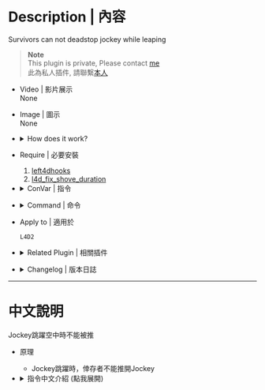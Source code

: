 # Description | 內容
Survivors can not deadstop jockey while leaping

> __Note__ <br/>
This plugin is private, Please contact [me](https://github.com/fbef0102/Game-Private_Plugin#私人插件列表-private-plugins-list)<br/>
此為私人插件, 請聯繫[本人](https://github.com/fbef0102/Game-Private_Plugin#私人插件列表-private-plugins-list)

* Video | 影片展示
<br/>None

* Image | 圖示
<br/>None

* <details><summary>How does it work?</summary>

	* Survivors can not shove jockey while jockey is leaping on air
</details>

* Require | 必要安裝
	1. [left4dhooks](https://forums.alliedmods.net/showthread.php?t=321696)
	2. [l4d_fix_shove_duration](https://github.com/Target5150/MoYu_Server_Stupid_Plugins/tree/master/The%20Last%20Stand/l4d_fix_shove_duration)

* <details><summary>ConVar | 指令</summary>

	* cfg/sourcemod/l4d2_no_jockey_deadstop.cfg
		```php
		// Survivor can not shove jockeys while leaping [0: can shove, 1: unable to shove]
		l4d2_no_jockey_deadstop_leaping "1"

		// Survivor can not shove jockeys while not leaping [0: can shove, 1: unable to shove]
		l4d2_no_jockey_deadstop_not_leaping "0"

		// Survivor can not shove jockeys while ridding survivor victim [0: can shove, 1: unable to shove]
		l4d2_no_jockey_deadstop_victim "0"
		```
</details>

* <details><summary>Command | 命令</summary>

	None
</details>

* Apply to | 適用於
	```
	L4D2
	```

* <details><summary>Related Plugin | 相關插件</summary>

	1. [l4d2_Sinister_Jockey](/L4D_插件/Jockey_Jockey/l4d2_Sinister_Jockey): Allows for unique Jockey abilities to empower the small tyrant.
		> 增強Jockey，賦予多種超能力成為小小的暴君
	2. [l4d2_jockey_hitbox_fix](https://github.com/Target5150/MoYu_Server_Stupid_Plugins/tree/master/The%20Last%20Stand/l4d2_fix_jockey_hitbox): Fix jockey hitbox issues when riding on survivors.
		> 修復Jockey騎在倖存者身上的Hitbox判定
</details>

* <details><summary>Changelog | 版本日誌</summary>

	* v1.1 (2024-2-21)
		* Optimize code and improve performance
		* To fix jockey unable to ride survivor when block shove, please install l4d_fix_shove_duration

	* v1.0 (2024-1-2)
		* Initial Release
</details>

- - - -
# 中文說明
Jockey跳躍空中時不能被推

* 原理
	* Jockey跳躍時，倖存者不能推開Jockey

* <details><summary>指令中文介紹 (點我展開)</summary>

	* cfg/sourcemod/l4d2_no_jockey_deadstop.cfg
		```php
		// Jockey跳躍空中時不能被推 [0: 可以推, 1: 不能推]
		l4d2_no_jockey_deadstop_leaping "1"

		// Jockey在地面時不能被推 [0: 可以推, 1: 不能推]
		l4d2_no_jockey_deadstop_not_leaping "0"

		// Jockey抓住騎走人類時不能被推 [0: 可以推, 1: 不能推]
		l4d2_no_jockey_deadstop_victim "0"
		```
</details>